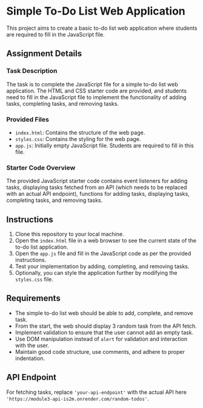 # Simple To-Do List Web Application

This project aims to create a basic to-do list web application where students are required to fill in the JavaScript file.

## Assignment Details

### Task Description

The task is to complete the JavaScript file for a simple to-do list web application. The HTML and CSS starter code are provided, and students need to fill in the JavaScript file to implement the functionality of adding tasks, completing tasks, and removing tasks.

### Provided Files

- `index.html`: Contains the structure of the web page.
- `styles.css`: Contains the styling for the web page.
- `app.js`: Initially empty JavaScript file. Students are required to fill in this file.

### Starter Code Overview

The provided JavaScript starter code contains event listeners for adding tasks, displaying tasks fetched from an API (which needs to be replaced with an actual API endpoint), functions for adding tasks, displaying tasks, completing tasks, and removing tasks.

## Instructions

1. Clone this repository to your local machine.
2. Open the `index.html` file in a web browser to see the current state of the to-do list application.
3. Open the `app.js` file and fill in the JavaScript code as per the provided instructions.
4. Test your implementation by adding, completing, and removing tasks.
5. Optionally, you can style the application further by modifying the `styles.css` file.

## Requirements

- The simple to-do list web should be able to add, complete, and remove task.
- From the start, the web should display 3 random task from the API fetch.
- Implement validation to ensure that the user cannot add an empty task.
- Use DOM manipulation instead of `alert` for validation and interaction with the user.
- Maintain good code structure, use comments, and adhere to proper indentation.

## API Endpoint

For fetching tasks, replace `'your-api-endpoint'` with the actual API here `'https://module3-api-is2m.onrender.com/random-todos'`.

